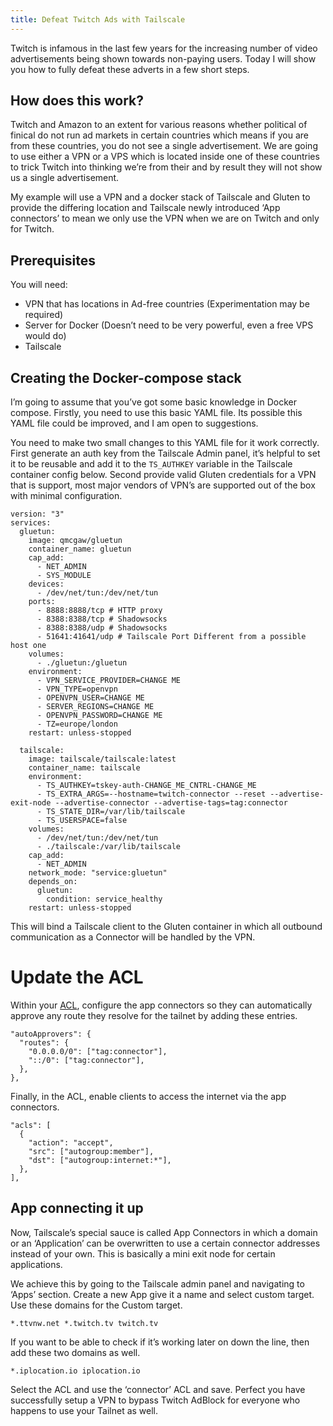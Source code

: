 ```yaml
---
title: Defeat Twitch Ads with Tailscale 
---
```


Twitch is infamous in the last few years for the increasing number of video advertisements being shown towards non-paying users. 
Today I will show you how to fully defeat these adverts in a few short steps. 

## How does this work?
Twitch and Amazon to an extent for various reasons whether political of finical do not run ad markets in certain countries which means if you are from these countries, you do not see a single advertisement. We are going to use either a VPN or a VPS which is located inside one of these countries to trick Twitch into thinking we’re from their and by result they will not show us a single advertisement. 

My example will use a VPN and a docker stack of Tailscale and Gluten to provide the differing location and Tailscale newly introduced ‘App connectors’ to mean we only use the VPN when we are on Twitch and only for Twitch.  

## Prerequisites
You will need: 
- VPN that has locations in Ad-free countries (Experimentation may be required)
- Server for Docker (Doesn’t need to be very powerful, even a free VPS would do)
- Tailscale


## Creating the Docker-compose stack

I’m going to assume that you’ve got some basic knowledge in Docker compose. Firstly, you need to use this basic YAML file. Its possible this YAML file could be improved, and I am open to suggestions. 

You need to make two small changes to this YAML file for it work correctly. First generate an auth key from the Tailscale Admin panel, it’s helpful to set it to be reusable and add it to the `TS_AUTHKEY` variable in the Tailscale container config below. Second provide valid Gluten credentials for a VPN that is support, most major vendors of VPN’s are supported out of the box with minimal configuration.   


```
version: "3"
services:
  gluetun:
    image: qmcgaw/gluetun
    container_name: gluetun
    cap_add:
      - NET_ADMIN
      - SYS_MODULE
    devices:
      - /dev/net/tun:/dev/net/tun
    ports:
      - 8888:8888/tcp # HTTP proxy
      - 8388:8388/tcp # Shadowsocks
      - 8388:8388/udp # Shadowsocks
      - 51641:41641/udp # Tailscale Port Different from a possible host one
    volumes:
      - ./gluetun:/gluetun
    environment:
      - VPN_SERVICE_PROVIDER=CHANGE ME 
      - VPN_TYPE=openvpn
      - OPENVPN_USER=CHANGE ME 
      - SERVER_REGIONS=CHANGE ME 
      - OPENVPN_PASSWORD=CHANGE ME 
      - TZ=europe/london
    restart: unless-stopped

  tailscale:
    image: tailscale/tailscale:latest
    container_name: tailscale
    environment:
      - TS_AUTHKEY=tskey-auth-CHANGE_ME_CNTRL-CHANGE_ME 
      - TS_EXTRA_ARGS=--hostname=twitch-connector --reset --advertise-exit-node --advertise-connector --advertise-tags=tag:connector
      - TS_STATE_DIR=/var/lib/tailscale
      - TS_USERSPACE=false
    volumes:
      - /dev/net/tun:/dev/net/tun
      - ./tailscale:/var/lib/tailscale
    cap_add:
      - NET_ADMIN
    network_mode: "service:gluetun"
    depends_on:
      gluetun:
        condition: service_healthy
    restart: unless-stopped
```

This will bind a Tailscale client to the Gluten container in which all outbound communication as a Connector will be handled by the VPN. 


# Update the ACL

Within your [ACL](https://tailscale.com/kb/1281/app-connectors#add-an-app-connector), configure the app connectors so they can automatically approve any route they resolve for the tailnet by adding these entries.
```
"autoApprovers": {
  "routes": {
    "0.0.0.0/0": ["tag:connector"],
    "::/0": ["tag:connector"],
  },
},

```
Finally, in the ACL, enable clients to access the internet via the app connectors.

```
"acls": [
  {
    "action": "accept",
    "src": ["autogroup:member"],
    "dst": ["autogroup:internet:*"],
  },
],
```


## App connecting it up 
Now, Tailscale’s special sauce is called App Connectors in which a domain or an ‘Application’ can be overwritten to use a certain connector addresses instead of your own. This is basically a mini exit node for certain applications. 

We achieve this by going to the Tailscale admin panel and navigating to ‘Apps’ section. Create a new App give it a name and select custom target. 
Use these domains for the Custom target. 

``` 
*.ttvnw.net *.twitch.tv twitch.tv 
```
If you want to be able to check if it’s working later on down the line, then add these two domains as well.
``` 
*.iplocation.io iplocation.io 
```

Select the ACL and use the ‘connector’ ACL and save. Perfect you have successfully setup a VPN to bypass Twitch AdBlock for everyone who happens to use your Tailnet as well.